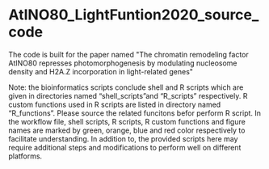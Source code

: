 # AtINO80_LightFuntion2020_source_code
The code is built for the paper named "The chromatin remodeling factor AtINO80 represses photomorphogenesis by modulating nucleosome density and H2A.Z incorporation in light-related genes"

Note: the bioinformatics scripts conclude shell and R scripts which are given in directories named “shell_scripts”and “R_scripts” respectively. R custom functions used in R scripts are listed in directory named “R_functions”. Please source the related funcitons befor perform R script. In the workflow file, shell scripts, R scripts, R custom functions and figure names are marked by green, orange, blue and red color respectively to facilitate understanding. In addition to, the provided scripts here may require additional steps and modifications to perform well on different platforms.
